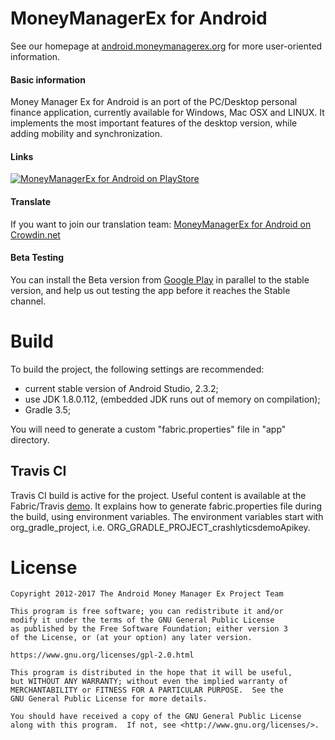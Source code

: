 # MoneyManagerEx for Android

See our homepage at [android.moneymanagerex.org](http://android.moneymanagerex.org/) for more user-oriented information.

#### Basic information

Money Manager Ex for Android is an port of the PC/Desktop personal finance application, currently available for Windows, Mac OSX and LINUX. It implements the most important features of the desktop version, while adding mobility and synchronization.

#### Links

[![MoneyManagerEx for Android on PlayStore](https://developer.android.com/images/brand/en_app_rgb_wo_60.png)](http://play.google.com/store/apps/details?id=com.money.manager.ex)

#### Translate

If you want to join our translation team: [MoneyManagerEx for Android on Crowdin.net](https://crowdin.net/project/android-money-manager-ex)

#### Beta Testing

You can install the Beta version from [Google Play](https://play.google.com/store/apps/details?id=com.money.manager.ex.beta) in parallel to the stable version, and help us out testing the app before it reaches the Stable channel.

# Build

To build the project, the following settings are recommended:

- current stable version of Android Studio, 2.3.2;
- use JDK 1.8.0.112, (embedded JDK runs out of memory on compilation);
- Gradle 3.5;

You will need to generate a custom "fabric.properties" file in "app" directory.

## Travis CI

Travis CI build is active for the project.
Useful content is available at the Fabric/Travis [demo](https://github.com/plastiv/CrashlyticsDemo). It explains how to generate fabric.properties file during the build, using environment variables.
The environment variables start with org_gradle_project, i.e. ORG_GRADLE_PROJECT_crashlyticsdemoApikey.

# License

    Copyright 2012-2017 The Android Money Manager Ex Project Team

    This program is free software; you can redistribute it and/or
    modify it under the terms of the GNU General Public License
    as published by the Free Software Foundation; either version 3
    of the License, or (at your option) any later version.

    https://www.gnu.org/licenses/gpl-2.0.html

    This program is distributed in the hope that it will be useful,
    but WITHOUT ANY WARRANTY; without even the implied warranty of
    MERCHANTABILITY or FITNESS FOR A PARTICULAR PURPOSE.  See the
    GNU General Public License for more details.

    You should have received a copy of the GNU General Public License
    along with this program.  If not, see <http://www.gnu.org/licenses/>.
